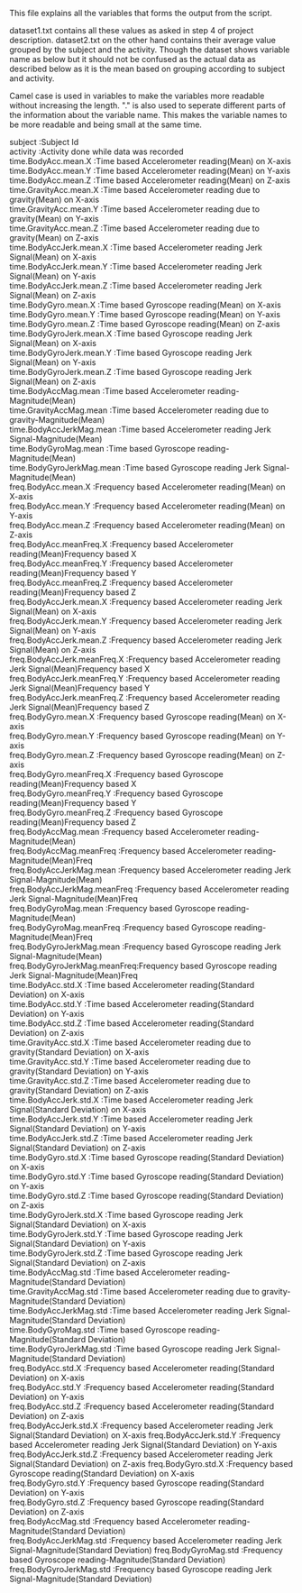 This file explains all the variables that forms the output from the script.

dataset1.txt contains all these values as asked in step 4 of project description.
dataset2.txt on the other hand contains their average value grouped by the subject and the activity. Though the dataset shows variable name as below but it should not be confused as the actual data as described below as it is the mean based on grouping according to subject and activity.

Camel case is used in variables to make the variables more readable without increasing the length. "." is also used to seperate different parts of the information about the variable name. This makes the variable names to be more readable and being small at the same time.


subject                      :Subject Id                                                                     
activity                     :Activity done while data was recorded                                          
time.BodyAcc.mean.X          :Time based Accelerometer reading(Mean) on X-axis                               
time.BodyAcc.mean.Y          :Time based Accelerometer reading(Mean) on Y-axis                               
time.BodyAcc.mean.Z          :Time based Accelerometer reading(Mean) on Z-axis                               
time.GravityAcc.mean.X       :Time based Accelerometer reading due to gravity(Mean) on X-axis                
time.GravityAcc.mean.Y       :Time based Accelerometer reading due to gravity(Mean) on Y-axis                
time.GravityAcc.mean.Z       :Time based Accelerometer reading due to gravity(Mean) on Z-axis                
time.BodyAccJerk.mean.X      :Time based Accelerometer reading Jerk Signal(Mean) on X-axis                   
time.BodyAccJerk.mean.Y      :Time based Accelerometer reading Jerk Signal(Mean) on Y-axis                   
time.BodyAccJerk.mean.Z      :Time based Accelerometer reading Jerk Signal(Mean) on Z-axis                   
time.BodyGyro.mean.X         :Time based Gyroscope reading(Mean) on X-axis                                   
time.BodyGyro.mean.Y         :Time based Gyroscope reading(Mean) on Y-axis                                   
time.BodyGyro.mean.Z         :Time based Gyroscope reading(Mean) on Z-axis                                   
time.BodyGyroJerk.mean.X     :Time based Gyroscope reading Jerk Signal(Mean) on X-axis                       
time.BodyGyroJerk.mean.Y     :Time based Gyroscope reading Jerk Signal(Mean) on Y-axis                       
time.BodyGyroJerk.mean.Z     :Time based Gyroscope reading Jerk Signal(Mean) on Z-axis                       
time.BodyAccMag.mean         :Time based Accelerometer reading-Magnitude(Mean)                               
time.GravityAccMag.mean      :Time based Accelerometer reading due to gravity-Magnitude(Mean)                
time.BodyAccJerkMag.mean     :Time based Accelerometer reading Jerk Signal-Magnitude(Mean)                   
time.BodyGyroMag.mean        :Time based Gyroscope reading-Magnitude(Mean)                                   
time.BodyGyroJerkMag.mean    :Time based Gyroscope reading Jerk Signal-Magnitude(Mean)                       
freq.BodyAcc.mean.X          :Frequency based Accelerometer reading(Mean) on X-axis                          
freq.BodyAcc.mean.Y          :Frequency based Accelerometer reading(Mean) on Y-axis                          
freq.BodyAcc.mean.Z          :Frequency based Accelerometer reading(Mean) on Z-axis                          
freq.BodyAcc.meanFreq.X      :Frequency based Accelerometer reading(Mean)Frequency based X                   
freq.BodyAcc.meanFreq.Y      :Frequency based Accelerometer reading(Mean)Frequency based Y                   
freq.BodyAcc.meanFreq.Z      :Frequency based Accelerometer reading(Mean)Frequency based Z                   
freq.BodyAccJerk.mean.X      :Frequency based Accelerometer reading Jerk Signal(Mean) on X-axis              
freq.BodyAccJerk.mean.Y      :Frequency based Accelerometer reading Jerk Signal(Mean) on Y-axis              
freq.BodyAccJerk.mean.Z      :Frequency based Accelerometer reading Jerk Signal(Mean) on Z-axis              
freq.BodyAccJerk.meanFreq.X  :Frequency based Accelerometer reading Jerk Signal(Mean)Frequency based X       
freq.BodyAccJerk.meanFreq.Y  :Frequency based Accelerometer reading Jerk Signal(Mean)Frequency based Y       
freq.BodyAccJerk.meanFreq.Z  :Frequency based Accelerometer reading Jerk Signal(Mean)Frequency based Z       
freq.BodyGyro.mean.X         :Frequency based Gyroscope reading(Mean) on X-axis                              
freq.BodyGyro.mean.Y         :Frequency based Gyroscope reading(Mean) on Y-axis                              
freq.BodyGyro.mean.Z         :Frequency based Gyroscope reading(Mean) on Z-axis                              
freq.BodyGyro.meanFreq.X     :Frequency based Gyroscope reading(Mean)Frequency based X                       
freq.BodyGyro.meanFreq.Y     :Frequency based Gyroscope reading(Mean)Frequency based Y                       
freq.BodyGyro.meanFreq.Z     :Frequency based Gyroscope reading(Mean)Frequency based Z                       
freq.BodyAccMag.mean         :Frequency based Accelerometer reading-Magnitude(Mean)                          
freq.BodyAccMag.meanFreq     :Frequency based Accelerometer reading-Magnitude(Mean)Freq                      
freq.BodyAccJerkMag.mean     :Frequency based Accelerometer reading Jerk Signal-Magnitude(Mean)              
freq.BodyAccJerkMag.meanFreq :Frequency based Accelerometer reading Jerk Signal-Magnitude(Mean)Freq          
freq.BodyGyroMag.mean        :Frequency based Gyroscope reading-Magnitude(Mean)                              
freq.BodyGyroMag.meanFreq    :Frequency based Gyroscope reading-Magnitude(Mean)Freq                          
freq.BodyGyroJerkMag.mean    :Frequency based Gyroscope reading Jerk Signal-Magnitude(Mean)                  
freq.BodyGyroJerkMag.meanFreq:Frequency based Gyroscope reading Jerk Signal-Magnitude(Mean)Freq              
time.BodyAcc.std.X           :Time based Accelerometer reading(Standard Deviation) on X-axis                 
time.BodyAcc.std.Y           :Time based Accelerometer reading(Standard Deviation) on Y-axis                 
time.BodyAcc.std.Z           :Time based Accelerometer reading(Standard Deviation) on Z-axis                 
time.GravityAcc.std.X        :Time based Accelerometer reading due to gravity(Standard Deviation) on X-axis  
time.GravityAcc.std.Y        :Time based Accelerometer reading due to gravity(Standard Deviation) on Y-axis  
time.GravityAcc.std.Z        :Time based Accelerometer reading due to gravity(Standard Deviation) on Z-axis  
time.BodyAccJerk.std.X       :Time based Accelerometer reading Jerk Signal(Standard Deviation) on X-axis     
time.BodyAccJerk.std.Y       :Time based Accelerometer reading Jerk Signal(Standard Deviation) on Y-axis     
time.BodyAccJerk.std.Z       :Time based Accelerometer reading Jerk Signal(Standard Deviation) on Z-axis     
time.BodyGyro.std.X          :Time based Gyroscope reading(Standard Deviation) on X-axis                     
time.BodyGyro.std.Y          :Time based Gyroscope reading(Standard Deviation) on Y-axis                     
time.BodyGyro.std.Z          :Time based Gyroscope reading(Standard Deviation) on Z-axis                     
time.BodyGyroJerk.std.X      :Time based Gyroscope reading Jerk Signal(Standard Deviation) on X-axis         
time.BodyGyroJerk.std.Y      :Time based Gyroscope reading Jerk Signal(Standard Deviation) on Y-axis         
time.BodyGyroJerk.std.Z      :Time based Gyroscope reading Jerk Signal(Standard Deviation) on Z-axis         
time.BodyAccMag.std          :Time based Accelerometer reading-Magnitude(Standard Deviation)                 
time.GravityAccMag.std       :Time based Accelerometer reading due to gravity-Magnitude(Standard Deviation)  
time.BodyAccJerkMag.std      :Time based Accelerometer reading Jerk Signal-Magnitude(Standard Deviation)     
time.BodyGyroMag.std         :Time based Gyroscope reading-Magnitude(Standard Deviation)                     
time.BodyGyroJerkMag.std     :Time based Gyroscope reading Jerk Signal-Magnitude(Standard Deviation)         
freq.BodyAcc.std.X           :Frequency based Accelerometer reading(Standard Deviation) on X-axis            
freq.BodyAcc.std.Y           :Frequency based Accelerometer reading(Standard Deviation) on Y-axis            
freq.BodyAcc.std.Z           :Frequency based Accelerometer reading(Standard Deviation) on Z-axis            
freq.BodyAccJerk.std.X       :Frequency based Accelerometer reading Jerk Signal(Standard Deviation) on X-axis
freq.BodyAccJerk.std.Y       :Frequency based Accelerometer reading Jerk Signal(Standard Deviation) on Y-axis
freq.BodyAccJerk.std.Z       :Frequency based Accelerometer reading Jerk Signal(Standard Deviation) on Z-axis
freq.BodyGyro.std.X          :Frequency based Gyroscope reading(Standard Deviation) on X-axis                
freq.BodyGyro.std.Y          :Frequency based Gyroscope reading(Standard Deviation) on Y-axis                
freq.BodyGyro.std.Z          :Frequency based Gyroscope reading(Standard Deviation) on Z-axis                
freq.BodyAccMag.std          :Frequency based Accelerometer reading-Magnitude(Standard Deviation)            
freq.BodyAccJerkMag.std      :Frequency based Accelerometer reading Jerk Signal-Magnitude(Standard Deviation)
freq.BodyGyroMag.std         :Frequency based Gyroscope reading-Magnitude(Standard Deviation)                
freq.BodyGyroJerkMag.std     :Frequency based Gyroscope reading Jerk Signal-Magnitude(Standard Deviation)    
